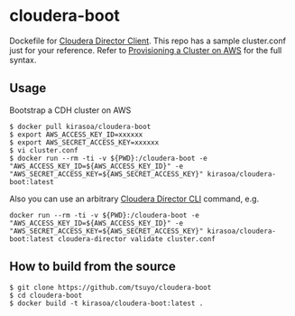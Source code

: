 # cloudera-boot
Dockefile for [Cloudera Director Client][1]. This repo has a sample cluster.conf just for your reference. Refer to [Provisioning a Cluster on AWS][2] for the full syntax.

## Usage
Bootstrap a CDH cluster on AWS
```
$ docker pull kirasoa/cloudera-boot
$ export AWS_ACCESS_KEY_ID=xxxxxx
$ export AWS_SECRET_ACCESS_KEY=xxxxxx
$ vi cluster.conf
$ docker run --rm -ti -v ${PWD}:/cloudera-boot -e "AWS_ACCESS_KEY_ID=${AWS_ACCESS_KEY_ID}" -e "AWS_SECRET_ACCESS_KEY=${AWS_SECRET_ACCESS_KEY}" kirasoa/cloudera-boot:latest
```
Also you can use an arbitrary [Cloudera Director CLI][3] command, e.g.
```
docker run --rm -ti -v ${PWD}:/cloudera-boot -e "AWS_ACCESS_KEY_ID=${AWS_ACCESS_KEY_ID}" -e "AWS_SECRET_ACCESS_KEY=${AWS_SECRET_ACCESS_KEY}" kirasoa/cloudera-boot:latest cloudera-director validate cluster.conf
```

## How to build from the source
```
$ git clone https://github.com/tsuyo/cloudera-boot
$ cd cloudera-boot
$ docker build -t kirasoa/cloudera-boot:latest .
```

[1]: http://www.cloudera.com/documentation/director/latest/topics/director_client.html
[2]: http://www.cloudera.com/documentation/director/latest/topics/director_deployment_modify_config_file.html
[3]: http://www.cloudera.com/documentation/director/latest/topics/director_cli_commands.html
